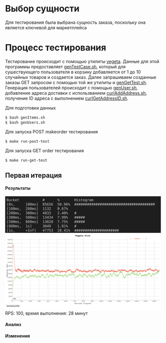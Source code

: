 # Выбор сущности
Для тестирования была выбрана сущность заказа, поскольку она является ключевой для маркетплейса
# Процесс тестирования
Тестирование происходит с помощью утилиты [vegeta](https://github.com/tsenart/vegeta). Данные для этой программы предоставляет [genTestCase.sh](https://github.com/go-park-mail-ru/2022_2_Base/blob/Base-5.2_srs_3/perf_test/genTestCase.sh), который для сушествующего пользователя в корзину добавляется от 1 до 10 случайных товаров и создается заказ.
Далее запрашиваем созданные заказы GET запросом с помощью той же утилиты и [genGetTest.sh](https://github.com/go-park-mail-ru/2022_2_Base/blob/Base-5.2_srs_3/perf_test/genGetTest.sh). Генерация пользователей происходит с помощью [genUser.sh](https://github.com/go-park-mail-ru/2022_2_Base/blob/Base-5.2_srs_3/perf_test/genUsers.sh), добавление адреса доставки с использванием [curlAddAddress.sh](https://github.com/go-park-mail-ru/2022_2_Base/blob/Base-5.2_srs_3/perf_test/curlAddAddress.sh), получение ID адреса с выполнением [curlGetAddressID.sh](https://github.com/go-park-mail-ru/2022_2_Base/blob/Base-5.2_srs_3/perf_test/curlGetAddressID.sh).

Для подготовки данных
```
$ bash genItems.sh
$ bash genUsers.sh
```

Для запуска POST makeorder тестирования
```
$ make run-post-test
```

Для запуска GET order тестирования
```
$ make run-get-test
```
## Первая итерация
#### Результаты
![image](https://github.com/go-park-mail-ru/2022_2_Base/blob/Base-5.2_srs_3/perf_test/1/hist-1.jpg)
![image](https://github.com/go-park-mail-ru/2022_2_Base/blob/Base-5.2_srs_3/perf_test/1/plot-1.png)
RPS: 100, время выполнения: 28 минут
#### Анализ
#### Изменения
